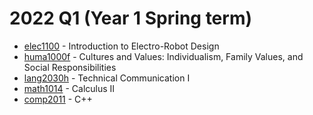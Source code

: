 # 2022 Q1 (Year 1 Spring term)

- [elec1100](elec1100/index.md) - Introduction to Electro-Robot Design
- [huma1000f](huma1000f/index.md) - Cultures and Values: Individualism, Family Values, and Social Responsibilities
- [lang2030h](lang2030h/index.md) - Technical Communication I
- [math1014](math1014/index.md) - Calculus II
- [comp2011](comp2011/index.md) - C++ 
